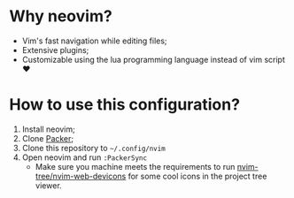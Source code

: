 # Why neovim?

* Vim's fast navigation while editing files;
* Extensive plugins;
* Customizable using the lua programming language instead of vim script ❤️

# How to use this configuration?

1. Install neovim;
2. Clone [Packer](https://github.com/wbthomason/packer.nvim#quickstart);
3. Clone this repository to `~/.config/nvim`
4. Open neovim and run `:PackerSync`
    * Make sure you machine meets the requirements to run [nvim-tree/nvim-web-devicons](https://github.com/nvim-tree/nvim-web-devicons) for some cool icons in the project tree viewer.


